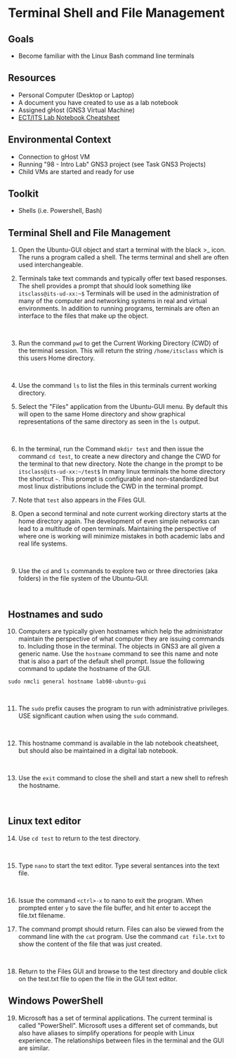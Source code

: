 # Terminal Shell and File Management

## Goals
-   Become familiar with the Linux Bash command line terminals

## Resources
- Personal Computer (Desktop or Laptop)
- A document you have created to use as a lab notebook
- Assigned gHost (GNS3 Virtual Machine)
- [ECT/ITS Lab Notebook Cheatsheet](https://github.com/OHIO-ECT/Lab-Notebook-Cheat-Sheet)

## Environmental Context
- Connection to gHost VM
- Running "98 - Intro Lab" GNS3 project (see Task GNS3 Projects)
- Child VMs are started and ready for use

## Toolkit
-   Shells (i.e. Powershell, Bash)

## Terminal Shell and File Management

1. Open the Ubuntu-GUI object and start a terminal with the black >_ icon.  The runs a program called a shell.  The terms terminal and shell are often used interchangeable.

2. Terminals take text commands and typically offer text based responses.  The shell provides a prompt that should look something like ``itsclass@its-ud-xx:~$`` Terminals will be used in the administration of many of the computer and networking systems in real and virtual environments.  In addition to running programs, terminals are often an interface to the files that make up the object.
<br>

3. Run the command ``pwd`` to get the Current Working Directory (CWD) of the terminal session.  This will return the string ``/home/itsclass`` which is this users Home directory.  
<br>

4. Use the command ``ls`` to list the files in this terminals current working directory.

5. Select the "Files" application from the Ubuntu-GUI menu. By default this will open to the same Home directory and show graphical representations of the same directory as seen in the ``ls`` output. 
<br>

6. In the terminal, run the Command ``mkdir test`` and then issue the command ``cd test``, to create a new directory and change the CWD for the terminal to that new directory.  Note the change in the prompt to be ``itsclass@its-ud-xx:~/test$`` In many linux terminals the home directory the shortcut ``~``.  This prompt is configurable and non-standardized but most linux distributions include the CWD in the terminal prompt.

7. Note that ``test`` also appears in the Files GUI.  

8. Open a second terminal and note current working directory starts at the home directory again.  The development of even simple networks can lead to a multitude of open terminals.  Maintaining the perspective of where one is working will minimize mistakes in both academic labs and real life systems.
<br>

9. Use the ``cd`` and ``ls`` commands to explore two or three directories (aka folders) in the file system of the Ubuntu-GUI.  
<br>

## Hostnames and sudo

10. Computers are typically given hostnames which help the administrator maintain the perspective of what computer they are issuing commands to.  Including those in the terminal.  The objects in GNS3 are all given a generic name.  Use the ``hostname`` command to see this name and note that is also a part of the default shell prompt.  Issue the following command to update the hostname of the GUI.

```
sudo nmcli general hostname lab98-ubuntu-gui
```
<br>

11. The ``sudo`` prefix causes the program to run with administrative privileges.  USE significant caution when using the ``sudo`` command.
<br>

12. This hostname command is available in the lab notebook cheatsheet, but should also be maintained in a digital lab notebook.
<br>

13. Use the ``exit`` command to close the shell and start a new shell to refresh the hostname.
<br>

## Linux text editor

14. Use ``cd test`` to return to the test directory.
<br>

15. Type ```nano``` to start the text editor. Type several sentances into the text file.
<br>

16. Issue the command ``<ctrl>-x`` to nano to exit the program.  When prompted enter ``y`` to save the file buffer, and hit enter to accept the file.txt filename.

17. The command prompt should return.  Files can also be viewed from the command line with the ``cat`` program.  Use the command ``cat file.txt`` to show the content of the file that was just created.
<br>

18. Return to the Files GUI and browse to the test directory and double click on the test.txt file to open the file in the GUI text editor.  

## Windows PowerShell

19. Microsoft has a set of terminal applications.  The current terminal is called "PowerShell".  Microsoft uses a different set of commands, but also have aliases to simplify operations for people with Linux experience.  The relationships between files in the terminal and the GUI are similar.
